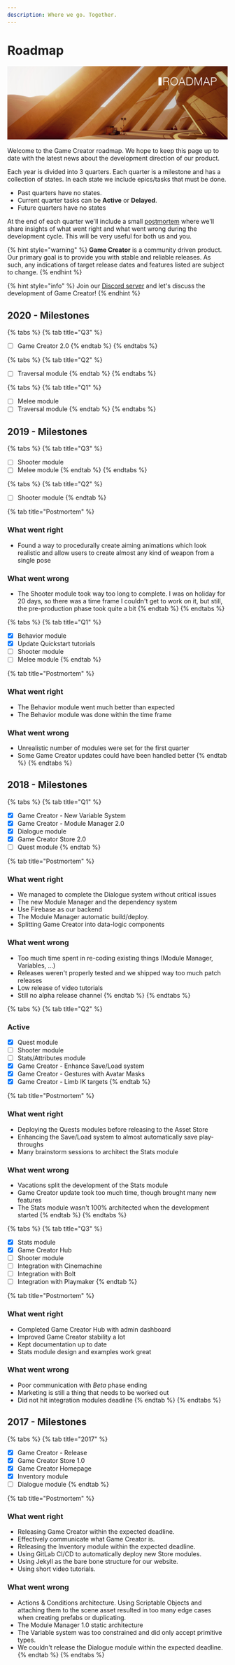 ```yaml
---
description: Where we go. Together.
---
```


# Roadmap

![](../.gitbook/assets/roadmap.jpg)

Welcome to the Game Creator roadmap. We hope to keep this page up to date with the latest news about the development direction of our product.

Each year is divided into 3 quarters. Each quarter is a milestone and has a collection of states. In each state we include epics/tasks that must be done.

* Past quarters have no states.
* Current quarter tasks can be **Active** or **Delayed**.
* Future quarters have no states

At the end of each quarter we'll include a small [postmortem](https://en.wikipedia.org/wiki/Postmortem_documentation) where we'll share insights of what went right and what went wrong during the development cycle. This will be very useful for both us and you.

{% hint style="warning" %}
**Game Creator** is a community driven product. Our primary goal is to provide you with stable and reliable releases. As such, any indications of target release dates and features listed are subject to change.
{% endhint %}

{% hint style="info" %}
Join our [Discord server](https://gamecreator.page.link/discord) and let's discuss the development of Game Creator!
{% endhint %}

## 2020 - Milestones

{% tabs %}
{% tab title="Q3" %}
* [ ] Game Creator 2.0
{% endtab %}
{% endtabs %}

{% tabs %}
{% tab title="Q2" %}
* [ ] Traversal module
{% endtab %}
{% endtabs %}

{% tabs %}
{% tab title="Q1" %}
* [ ] Melee module
* [ ] Traversal module
{% endtab %}
{% endtabs %}

## 2019 - Milestones

{% tabs %}
{% tab title="Q3" %}
* [ ] Shooter module
* [ ] Melee module
{% endtab %}
{% endtabs %}

{% tabs %}
{% tab title="Q2" %}
* [ ] Shooter module
{% endtab %}

{% tab title="Postmortem" %}
### What went right

* Found a way to procedurally create aiming animations which look realistic and allow users to create almost any kind of weapon from a single pose

### What went wrong

* The Shooter module took way too long to complete. I was on holiday for 20 days, so there was a time frame I couldn't get to work on it, but still, the pre-production phase took quite a bit
{% endtab %}
{% endtabs %}

{% tabs %}
{% tab title="Q1" %}
* [x] Behavior module
* [x] Update Quickstart tutorials
* [ ] Shooter module
* [ ] Melee module
{% endtab %}

{% tab title="Postmortem" %}
### What went right

* The Behavior module went much better than expected
* The Behavior module was done within the time frame

### What went wrong

* Unrealistic number of modules were set for the first quarter
* Some Game Creator updates could have been handled better
{% endtab %}
{% endtabs %}

## 2018 - Milestones

{% tabs %}
{% tab title="Q1" %}
* [x] Game Creator - New Variable System
* [x] Game Creator - Module Manager 2.0
* [x] Dialogue module
* [x] Game Creator Store 2.0
* [ ] Quest module
{% endtab %}

{% tab title="Postmortem" %}
### What went right

* We managed to complete the Dialogue system without critical issues
* The new Module Manager and the dependency system
* Use Firebase as our backend
* The Module Manager automatic build/deploy.
* Splitting Game Creator into data-logic components

### What went wrong

* Too much time spent in re-coding existing things \(Module Manager, Variables, ...\)
* Releases weren't properly tested and we shipped way too much patch releases
* Low release of video tutorials
* Still no alpha release channel
{% endtab %}
{% endtabs %}

{% tabs %}
{% tab title="Q2" %}
### Active

* [x] Quest module
* [ ] Shooter module
* [ ] Stats/Attributes module
* [x] Game Creator - Enhance Save/Load system
* [x] Game Creator - Gestures with Avatar Masks
* [x] Game Creator - Limb IK targets
{% endtab %}

{% tab title="Postmortem" %}
### What went right

* Deploying the Quests modules before releasing to the Asset Store
* Enhancing the Save/Load system to almost automatically save play-throughs
* Many brainstorm sessions to architect the Stats module

### What went wrong

* Vacations split the development of the Stats module
* Game Creator update took too much time, though brought many new features
* The Stats module wasn't 100% architected when the development started
{% endtab %}
{% endtabs %}

{% tabs %}
{% tab title="Q3" %}
* [x] Stats module
* [x] Game Creator Hub
* [ ] Shooter module
* [ ] Integration with Cinemachine
* [ ] Integration with Bolt
* [ ] Integration with Playmaker
{% endtab %}

{% tab title="Postmortem" %}
### What went right

* Completed Game Creator Hub with admin dashboard
* Improved Game Creator stability a lot
* Kept documentation up to date
* Stats module design and examples work great

### What went wrong

* Poor communication with _Beta_ phase ending
* Marketing is still a thing that needs to be worked out
* Did not hit integration modules deadline
{% endtab %}
{% endtabs %}

## 2017 - Milestones

{% tabs %}
{% tab title="2017" %}
* [x] Game Creator - Release
* [x] Game Creator Store 1.0
* [x] Game Creator Homepage
* [x] Inventory module
* [ ] Dialogue module
{% endtab %}

{% tab title="Postmortem" %}
### What went right

* Releasing Game Creator within the expected deadline. 
* Effectively communicate what Game Creator is. 
* Releasing the Inventory module within the expected deadline.
* Using GitLab CI/CD to automatically deploy new Store modules.
* Using Jekyll as the bare bone structure for our website.
* Using short video tutorials.

### What went wrong

* Actions & Conditions architecture. Using Scriptable Objects and attaching them to the scene asset resulted in too many edge cases when creating prefabs or duplicating.
* The Module Manager 1.0 static architecture
* The Variable system was too constrained and did only accept primitive types.
* We couldn't release the Dialogue module within the expected deadline.
{% endtab %}
{% endtabs %}



